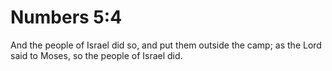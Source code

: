 # Numbers 5:4

And the people of Israel did so, and put them outside the camp; as the Lord said to Moses, so the people of Israel did.
